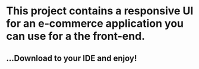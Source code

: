 # This project contains a responsive UI for an e-commerce application you can use for a the front-end.


## …Download to your IDE and enjoy!


